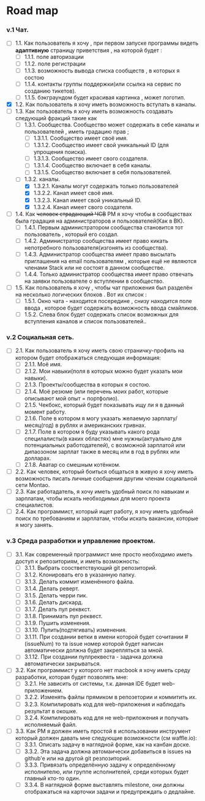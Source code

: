 Road map
=====================

### v.1 Чат.

* [ ] 1.1. Как пользователь я хочу , при первом запуске программы видеть **адаптивную** страницу приветствия , на которой будет :
   * [ ] 1.1.1. поле авторизации 
   * [ ] 1.1.2. поле регистрации 
   * [ ] 1.1.3. возможность вывода списка сообществ , в которых я состою
   * [ ] 1.1.4. контакты группы поддержки(или ссылка на сервис по созданию тикетов).
   * [ ] 1.1.5. бэкграундом будет красивая картинка , может логотип.
* [X] 1.2. Как пользователь я хочу иметь возможность вступать в каналы.
* [ ] 1.3. Как пользователь я хочу иметь возможность создавать следующий фракций такие как 
   * [ ] 1.3.1. Cообщества. Сообщество может содержать в себе каналы и пользователей , иметь градацию прав ;
      * [ ] 1.3.1.1. Сообщество имеет своё имя.
      * [ ] 1.3.1.2. Сообщество имеет свой уникальный ID (для упрощения поиска).
      * [ ] 1.3.1.3. Сообщество имеет свого создателя.
      * [ ] 1.3.1.4. Сообщество включает в себя каналы.
      * [ ] 1.3.1.5. Сообщество включает в себя пользователей.
   * [ ] 1.3.2. каналы.
      * [X] 1.3.2.1. Каналы могут содержать только пользователей
      * [X] 1.3.2.2. Канал имеет своё имя.
      * [X] 1.3.2.3. Канал имеет свой уникальный ID.
      * [X] 1.3.2.4. Канал имеет свого создателя.
* [ ] 1.4. Как ~~человек страдающий ЧСВ~~ PM я хочу чтобы в сообществах была градация на администраторов и пользователей(Как в ВК).
   * [ ] 1.4.1. Первым  администратором сообщества становится тот пользователь , который его создал.
   * [ ] 1.4.2. Администратор сообщества имеет право кикать непотребного пользователя(изгонять из сообщества).
   * [ ] 1.4.3. Администратор сообщества имеет право высылать приглашения на email пользователям , которые ещё не являются членами Stack или не состоят в данном сообществе.
   * [ ] 1.4.4. Только  администратор сообщества имеет право отвечать на заявки пользователе о вступлении в сообщество.
* [ ] 1.5. Как пользователь я хочу , чтобы чат приложения был разделён на несколько логических блоков . Вот их список :
   * [ ] 1.5.1. Окно чата - находится посередине , снизу находится поле ввода , которое будет содержать возможность ввода смайликов.
   * [ ] 1.5.2. Слева блок будет содержать список возможных для вступления каналов и список пользователей..

### v.2 Социальная сеть.

* [ ] 2.1. Как пользователь я хочу иметь свою страничку-профиль на котором будет отображаться следующая информация:
    * [ ] 2.1.1. Моё имя.
    * [ ] 2.1.2. Мои навыки(поля в которых можно будет указать мои навыки).
    * [ ] 2.1.3. Проекты/сообщества в которых я состою.
    * [ ] 2.1.4. Моё резюме (или перечень моих работ, которые описывают мой опыт = портфолио).
    * [ ] 2.1.5. Чекбокс, который будет показывать ищу ли я в данный момент работу.
    * [ ] 2.1.6. Поле в котором я могу указать желаемую зарплату/месяц(год) в рублях и американских гривнах.
    * [ ] 2.1.7. Поле в котором я буду указывать какого рода специлалисты(в каких областях) мне нужны(актуально для потенциальных работодателей), с возможной зарплатой или дипаозоном зарплат также в месяц или в год в рублях или долларах.
    * [ ] 2.1.8. Аватар со смешным котёнком.
* [ ] 2.2. Как человек, который боиться общаться в живую я хочу иметь возможность писать личные сообщения другим членам социальной сети Montao.
* [ ] 2.3. Как работадатель, я хочу иметь удобный поиск по навыкам и зарплатам, чтобы искать необходимых для моего проекта специалистов.
* [ ] 2.4. Как программист, который ищет работу, я хочу иметь удобный поиск по требованиям и зарплатам, чтобы искать вакансии, которые я могу занять.

### v.3 Среда разработки и управление проектом.

* [ ] 3.1. Как современный программист мне просто необходимо иметь доступ к репозиториям, и иметь возможность:
    * [ ] 3.1.1. Выбрать соостветствующий git репозиторий.
    * [ ] 3.1.2. Клонировать его в указанную папку.
    * [ ] 3.1.3. Делать коммит изменённого файла.
    * [ ] 3.1.4. Делать реверт.
    * [ ] 3.1.5. Делать черри пик.
    * [ ] 3.1.6. Делать дискард.
    * [ ] 3.1.7. Делать пул реквкст.
    * [ ] 3.1.8. Принимать пул реквест.
    * [ ] 3.1.9. Пушить изменения.
    * [ ] 3.1.10. Пулить(подтягивать) изменения.
    * [ ] 3.1.11. При создании ветки в имени которой будет сочитании #(issueNum) то та issue номер которой будет написан автоматически должна будет закрепляться за мной.
    * [ ] 3.1.12. При  создании пуллреквеста - задачка должна автоматически закрываться.
* [ ] 3.2. Как программист у которого нет macbook я хочу иметь среду разработки, которая будет позволять мне:
    * [ ] 3.2.1. Не зависить от системы, т.к. данная IDE будет web-приложением.
    * [ ] 3.2.2. Изменять файлы прямиком в репозетории и коммитить их.
    * [ ] 3.2.3. Компилировать код для web-приложения и наблюдать результат в окошке.
    * [ ] 3.2.4. Компилировать код для не web-приложения и получать исполняемый файл.
* [ ] 3.3. Как PM я должен иметь простой в использовании инструмент который должен давать мне следующие возможности (см waffle.io):
    * [ ] 3.3.1. Описать задачу в наглядной форме, как на канбан доске.
    * [ ] 3.3.2. Эта задача должна автомаически добавиться в issues на github'e или на другой git резпозиторий.
    * [ ] 3.3.3. Привязать определённую задачу к определённому исполнителю, или группе исполнителей, среди которых будет главный кто-то один.
    * [ ] 3.3.4. В наглядной форме выставлять milestone, они должны отображаться на карточки задачи и предупреждать о дедлайне. 
